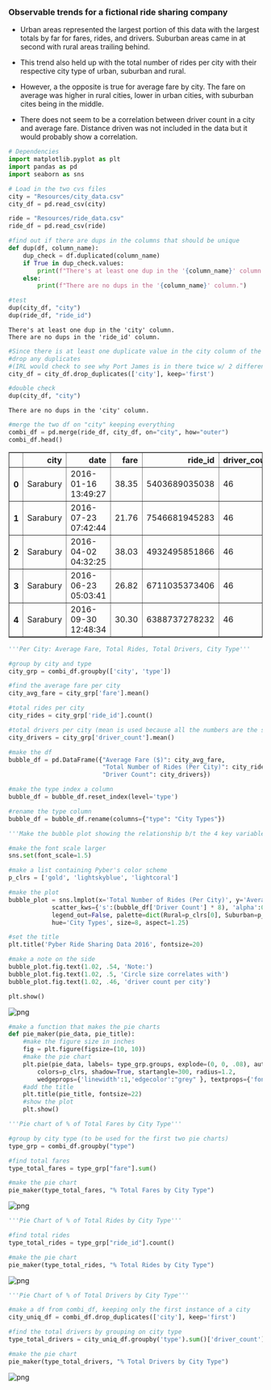 
### Observable trends for a fictional ride sharing company
* Urban areas represented the largest portion of this data with the largest totals by far for fares, rides, and drivers. Suburban areas came in at second with rural areas trailing behind. 


* This trend also held up with the total number of rides per city with their respective city type of urban, suburban and rural.  


* However, a the opposite is true for average fare by city. The fare on average was higher in rural cities, lower in urban cities, with suburban cites being in the middle. 


* There does not seem to be a correlation between driver count in a city and average fare. Distance driven was not included in the data but it would probably show a correlation. 


```python
# Dependencies
import matplotlib.pyplot as plt
import pandas as pd
import seaborn as sns
```


```python
# Load in the two cvs files
city = "Resources/city_data.csv"
city_df = pd.read_csv(city)

ride = "Resources/ride_data.csv"
ride_df = pd.read_csv(ride)
```


```python
#find out if there are dups in the columns that should be unique
def dup(df, column_name):
    dup_check = df.duplicated(column_name)
    if True in dup_check.values:
        print(f"There's at least one dup in the '{column_name}' column.")
    else:
        print(f"There are no dups in the '{column_name}' column.")

#test        
dup(city_df, "city")
dup(ride_df, "ride_id")
```

    There's at least one dup in the 'city' column.
    There are no dups in the 'ride_id' column.
    


```python
#Since there is at least one duplicate value in the city column of the city_df,
#drop any duplicates 
#(IRL would check to see why Port James is in there twice w/ 2 different driver counts)
city_df = city_df.drop_duplicates(['city'], keep='first')

#double check
dup(city_df, "city")
```

    There are no dups in the 'city' column.
    


```python
#merge the two df on "city" keeping everything
combi_df = pd.merge(ride_df, city_df, on="city", how="outer")
combi_df.head()
```




<div>

<table border="1" class="dataframe">
  <thead>
    <tr style="text-align: right;">
      <th></th>
      <th>city</th>
      <th>date</th>
      <th>fare</th>
      <th>ride_id</th>
      <th>driver_count</th>
      <th>type</th>
    </tr>
  </thead>
  <tbody>
    <tr>
      <th>0</th>
      <td>Sarabury</td>
      <td>2016-01-16 13:49:27</td>
      <td>38.35</td>
      <td>5403689035038</td>
      <td>46</td>
      <td>Urban</td>
    </tr>
    <tr>
      <th>1</th>
      <td>Sarabury</td>
      <td>2016-07-23 07:42:44</td>
      <td>21.76</td>
      <td>7546681945283</td>
      <td>46</td>
      <td>Urban</td>
    </tr>
    <tr>
      <th>2</th>
      <td>Sarabury</td>
      <td>2016-04-02 04:32:25</td>
      <td>38.03</td>
      <td>4932495851866</td>
      <td>46</td>
      <td>Urban</td>
    </tr>
    <tr>
      <th>3</th>
      <td>Sarabury</td>
      <td>2016-06-23 05:03:41</td>
      <td>26.82</td>
      <td>6711035373406</td>
      <td>46</td>
      <td>Urban</td>
    </tr>
    <tr>
      <th>4</th>
      <td>Sarabury</td>
      <td>2016-09-30 12:48:34</td>
      <td>30.30</td>
      <td>6388737278232</td>
      <td>46</td>
      <td>Urban</td>
    </tr>
  </tbody>
</table>
</div>




```python
'''Per City: Average Fare, Total Rides, Total Drivers, City Type'''

#group by city and type
city_grp = combi_df.groupby(['city', 'type'])

#find the average fare per city
city_avg_fare = city_grp['fare'].mean()

#total rides per city
city_rides = city_grp['ride_id'].count()

#total drivers per city (mean is used because all the numbers are the same)
city_drivers = city_grp['driver_count'].mean()

#make the df
bubble_df = pd.DataFrame({"Average Fare ($)": city_avg_fare, 
                          "Total Number of Rides (Per City)": city_rides, 
                          "Driver Count": city_drivers})

#make the type index a column
bubble_df = bubble_df.reset_index(level='type')

#rename the type column
bubble_df = bubble_df.rename(columns={"type": "City Types"})
```


```python
'''Make the bubble plot showing the relationship b/t the 4 key variables'''

#make the font scale larger
sns.set(font_scale=1.5)

#make a list containing Pyber's color scheme
p_clrs = ['gold', 'lightskyblue', 'lightcoral']

#make the plot
bubble_plot = sns.lmplot(x='Total Number of Rides (Per City)', y='Average Fare ($)', data=bubble_df, fit_reg=False, 
            scatter_kws={'s':(bubble_df['Driver Count'] * 8), 'alpha':0.7, 'linewidths':1, 'edgecolor':'k'}, 
            legend_out=False, palette=dict(Rural=p_clrs[0], Suburban=p_clrs[1], Urban=p_clrs[2]), 
            hue='City Types', size=8, aspect=1.25)

#set the title
plt.title('Pyber Ride Sharing Data 2016', fontsize=20)

#make a note on the side
bubble_plot.fig.text(1.02, .54, 'Note:')
bubble_plot.fig.text(1.02, .5, 'Circle size correlates with')
bubble_plot.fig.text(1.02, .46, 'driver count per city')

plt.show()
```


![png](output_7_0.png)



```python
#make a function that makes the pie charts
def pie_maker(pie_data, pie_title):
    #make the figure size in inches
    fig = plt.figure(figsize=(10, 10))
    #make the pie chart
    plt.pie(pie_data, labels= type_grp.groups, explode=(0, 0, .08), autopct="%1.1f%%", 
        colors=p_clrs, shadow=True, startangle=300, radius=1.2, 
        wedgeprops={'linewidth':1,'edgecolor':"grey" }, textprops={'fontsize':14})
    #add the title
    plt.title(pie_title, fontsize=22)
    #show the plot
    plt.show()
```


```python
'''Pie chart of % of Total Fares by City Type'''

#group by city type (to be used for the first two pie charts)
type_grp = combi_df.groupby("type")

#find total fares 
type_total_fares = type_grp["fare"].sum()

#make the pie chart
pie_maker(type_total_fares, "% Total Fares by City Type")
```


![png](output_9_0.png)



```python
'''Pie Chart of % of Total Rides by City Type'''

#find total rides
type_total_rides = type_grp["ride_id"].count()

#make the pie chart
pie_maker(type_total_rides, "% Total Rides by City Type")
```


![png](output_10_0.png)



```python
'''Pie Chart of % of Total Drivers by City Type'''

#make a df from combi_df, keeping only the first instance of a city
city_uniq_df = combi_df.drop_duplicates(['city'], keep='first')

#find the total drivers by grouping on city type
type_total_drivers = city_uniq_df.groupby('type').sum()['driver_count']

#make the pie chart
pie_maker(type_total_drivers, "% Total Drivers by City Type")
```


![png](output_11_0.png)

